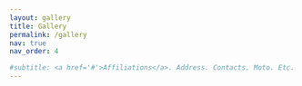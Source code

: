 ```yaml
---
layout: gallery
title: Gallery
permalink: /gallery
nav: true
nav_order: 4

#subtitle: <a href='#'>Affiliations</a>. Address. Contacts. Moto. Etc.
---
```

